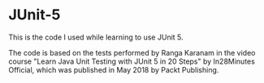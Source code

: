 # JUnit-5

This is the code I used while learning to use JUnit 5.

The code is based on the tests performed by Ranga Karanam in the video course "Learn Java Unit Testing with JUnit 5 in 20 Steps" by In28Minutes Official,
which was published in May 2018 by Packt Publishing.
